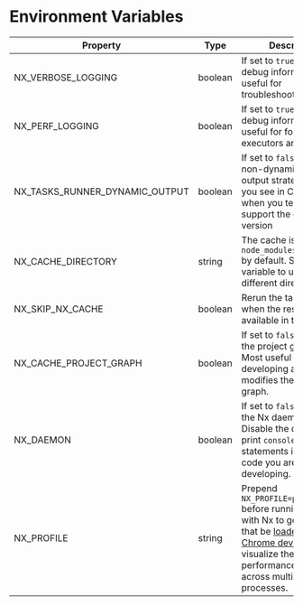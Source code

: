 # Environment Variables

| Property                       | Type    | Description                                                                                                                                                                                                                  |
| ------------------------------ | ------- | ---------------------------------------------------------------------------------------------------------------------------------------------------------------------------------------------------------------------------- |
| NX_VERBOSE_LOGGING             | boolean | If set to `true`, will print debug information useful for troubleshooting                                                                                                                                                    |
| NX_PERF_LOGGING                | boolean | If set to `true`, will print debug information useful for for profiling executors and Nx itself                                                                                                                              |
| NX_TASKS_RUNNER_DYNAMIC_OUTPUT | boolean | If set to `false`, will use non-dynamic terminal output strategy (what you see in CI), even when you terminal can support the dynamic version                                                                                |
| NX_CACHE_DIRECTORY             | string  | The cache is stored in `node_modules/.cache/nx` by default. Set this variable to use a different directory.                                                                                                                  |
| NX_SKIP_NX_CACHE               | boolean | Rerun the tasks even when the results are available in the cache                                                                                                                                                             |
| NX_CACHE_PROJECT_GRAPH         | boolean | If set to `false`, disables the project graph cache. Most useful when developing a plugin that modifies the project graph.                                                                                                   |
| NX_DAEMON                      | boolean | If set to `false`, disables the Nx daemon process. Disable the daemon to print `console.log` statements in plugin code you are developing.                                                                                   |
| NX_PROFILE                     | string  | Prepend `NX_PROFILE=profile.json` before running targets with Nx to generate a file that be [loaded in Chrome dev tools](/recipes/other/performance-profiling) to visualize the performance of Nx across multiple processes. |
